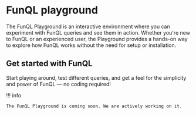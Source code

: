 ﻿# FunQL playground

The FunQL Playground is an interactive environment where you can experiment with FunQL queries and see them in action.
Whether you're new to FunQL or an experienced user, the Playground provides a hands-on way to explore how FunQL works
without the need for setup or installation.

## Get started with FunQL

Start playing around, test different queries, and get a feel for the simplicity and power of FunQL — no coding required!

!!! info

    The FunQL Playground is coming soon. We are actively working on it.